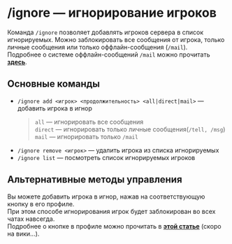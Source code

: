 # /ignore — игнорирование игроков

Команда `/ignore` позволяет добавлять игроков сервера в список игнорируемых. Можно заблокировать все сообщения от игрока, только личные сообщения или только оффлайн-сообщения (`/mail`).\
Подробнее о системе оффлайн-сообщений `/mail` можно прочитать **[здесь](mail.md)**.

## Основные команды

- `/ignore add <игрок> <продолжительность> <all|direct|mail>` — добавить игрока в игнор
  > `all` — игнорировать все сообщения\
  > `direct` — игнорировать только личные сообщения(`/tell, /msg`)\
  > `mail` — игнорировать только `/mail`
- `/ignore remove <игрок>` — удалить игрока из списка игнорируемых
- `/ignore list` — посмотреть список игнорируемых игроков

## Альтернативные методы управления

Вы можете добавить игрока в игнор, нажав на соответствующую кнопку в его профиле.\
При этом способе игнорирования игрок будет заблокирован во всех чатах навсегда.\
Подробнее о кнопке в профиле можно прочитать в **[этой статье](#)** (скоро на вики...).

